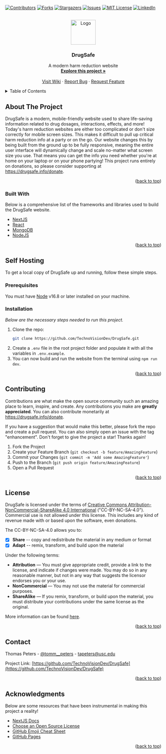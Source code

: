 <div id="top"></div>
<!--
*** Thanks for checking out the Best-README-Template. If you have a suggestion
*** that would make this better, please fork the repo and create a pull request
*** or simply open an issue with the tag "enhancement".
*** Don't forget to give the project a star!
*** Thanks again! Now go create something AMAZING! :D
-->



<!-- PROJECT SHIELDS -->
<!--
*** I'm using markdown "reference style" links for readability.
*** Reference links are enclosed in brackets [ ] instead of parentheses ( ).
*** See the bottom of this document for the declaration of the reference variables
*** for contributors-url, forks-url, etc. This is an optional, concise syntax you may use.
*** https://www.markdownguide.org/basic-syntax/#reference-style-links
-->
[![Contributors][contributors-shield]][contributors-url]
[![Forks][forks-shield]][forks-url]
[![Stargazers][stars-shield]][stars-url]
[![Issues][issues-shield]][issues-url]
[![MIT License][license-shield]][license-url]
[![LinkedIn][linkedin-shield]][linkedin-url]



<!-- PROJECT LOGO -->
<br />
<div align="center">
  <a href="https://github.com/TechnoVisionDev/DrugSafe">
    <img src="https://i.imgur.com/6IW7JTP.png" alt="Logo" width="80" height="80">
  </a>

  <h3 align="center">DrugSafe</h3>

  <p align="center">
    A modern harm reduction website
    <br />
    <a href="https://drugsafe.info"><strong>Explore this project »</strong></a>
    <br />
    <br />
    <a href="https://github.com/TechnoVisionDev/DrugSafe/wiki">Visit Wiki</a>
    ·
    <a href="https://github.com/TechnoVisionDev/DrugSafe/issues">Report Bug</a>
    ·
    <a href="https://github.com/TechnoVisionDev/DrugSafe/issues">Request Feature</a>
  </p>
</div>



<!-- TABLE OF CONTENTS -->
<details>
  <summary>Table of Contents</summary>
  <ol>
    <li>
      <a href="#about-the-project">About The Project</a>
      <ul>
        <li><a href="#built-with">Built With</a></li>
      </ul>
    </li>
    <li>
      <a href="#getting-started">Getting Started</a>
      <ul>
        <li><a href="#prerequisites">Prerequisites</a></li>
        <li><a href="#installation">Installation</a></li>
      </ul>
    </li>
    <li><a href="#contributing">Contributing</a></li>
    <li><a href="#license">License</a></li>
    <li><a href="#contact">Contact</a></li>
    <li><a href="#acknowledgments">Acknowledgments</a></li>
  </ol>
</details>



<!-- ABOUT THE PROJECT -->
## About The Project

DrugSafe is a modern, mobile-friendly website used to share life-saving information related to drug dosages, interactions, effects, and more! Today's harm reduction websites are either too complicated or don't size correctly for mobile screen sizes. This makes it difficult to pull up critical harm reduction info at a party or on the go. Our website changes this by being built from the ground up to be fully responsive, meaning the entire user interface will dynamically change and scale no-matter what screen size you use. That means you can get the info you need whether you're at home on your laptop or on your phone partying! This project runs entirely on donations, so please consider supporting at https://drugsafe.info/donate.

<p align="right">(<a href="#top">back to top</a>)</p>



### Built With

Below is a comprehensive list of the frameworks and libraries used to build the DrugSafe website.

* [NextJS](https://nextjs.org/)
* [React](https://react.dev/)
* [MongoDB](https://www.mongodb.com/)
* [NodeJS](https://nodejs.org/)

<p align="right">(<a href="#top">back to top</a>)</p>



<!-- GETTING STARTED -->
## Self Hosting

To get a local copy of DrugSafe up and running, follow these simple steps.

### Prerequisites

You must have [Node](https://nodejs.org/) v16.8 or later installed on your machine.

### Installation

_Below are the necessary steps needed to run this project._

1. Clone the repo:
   ```sh
   git clone https://github.com/TechnoVisionDev/DrugSafe.git
   ```
2. Create a `.env` file in the root project folder and populate it with all the variables in `.env.example`.
3. You can now build and run the website from the terminal using `npm run dev`.

<p align="right">(<a href="#top">back to top</a>)</p>



<!-- CONTRIBUTING -->
## Contributing

Contributions are what make the open source community such an amazing place to learn, inspire, and create. Any contributions you make are **greatly appreciated**. You can also contribute monetarily at https://drugsafe.info/donate.

If you have a suggestion that would make this better, please fork the repo and create a pull request. You can also simply open an issue with the tag "enhancement".
Don't forget to give the project a star! Thanks again!

1. Fork the Project
2. Create your Feature Branch (`git checkout -b feature/AmazingFeature`)
3. Commit your Changes (`git commit -m 'Add some AmazingFeature'`)
4. Push to the Branch (`git push origin feature/AmazingFeature`)
5. Open a Pull Request

<p align="right">(<a href="#top">back to top</a>)</p>



<!-- LICENSE -->
## License

DrugSafe is licensed under the terms of [Creative Commons Attribution-NonCommercial-ShareAlike 4.0 International](https://github.com/ChristopherBThai/DrugSafe/blob/master/LICENSE) ("CC-BY-NC-SA-4.0"). Commercial use is not allowed under this license. This includes any kind of revenue made with or based upon the software, even donations.

The CC-BY-NC-SA-4.0 allows you to:
- [x] **Share** -- copy and redistribute the material in any medium or format
- [x] **Adapt** -- remix, transform, and build upon the material

Under the following terms:
- **Attribution** — You must give appropriate credit, provide a link to the license, and indicate if changes were made. You may do so in any reasonable manner, but not in any way that suggests the licensor endorses you or your use.
- **NonCommercial** — You may not use the material for commercial purposes. 
- **ShareAlike** — If you remix, transform, or build upon the material, you must distribute your contributions under the same license as the original.

More information can be found [here](https://creativecommons.org/licenses/by-nc-sa/4.0/).

<p align="right">(<a href="#top">back to top</a>)</p>



<!-- CONTACT -->
## Contact

Thomas Peters - [@tomm__peters](https://twitter.com/tomm__peters) - tapeters@usc.edu

Project Link: [https://github.com/TechnoVisionDev/DrugSafe](https://github.com/TechnoVisionDev/DrugSafe)

<p align="right">(<a href="#top">back to top</a>)</p>



<!-- ACKNOWLEDGMENTS -->
## Acknowledgments

Below are some resources that have been instrumental in making this project a reality!

* [NextJS Docs](https://nextjs.org/docs/)
* [Choose an Open Source License](https://choosealicense.com)
* [GitHub Emoji Cheat Sheet](https://www.webpagefx.com/tools/emoji-cheat-sheet)
* [GitHub Pages](https://pages.github.com)

<p align="right">(<a href="#top">back to top</a>)</p>



<!-- MARKDOWN LINKS & IMAGES -->
<!-- https://www.markdownguide.org/basic-syntax/#reference-style-links -->
[contributors-shield]: https://img.shields.io/github/contributors/TechnoVisionDev/DrugSafe.svg?style=for-the-badge
[contributors-url]: https://github.com/TechnoVisionDev/DrugSafe/graphs/contributors
[forks-shield]: https://img.shields.io/github/forks/TechnoVisionDev/DrugSafe.svg?style=for-the-badge
[forks-url]: https://github.com/TechnoVisionDev/DrugSafe/network/members
[stars-shield]: https://img.shields.io/github/stars/TechnoVisionDev/DrugSafe.svg?style=for-the-badge
[stars-url]: https://github.com/TechnoVisionDev/DrugSafe/stargazers
[issues-shield]: https://img.shields.io/github/issues/TechnoVisionDev/DrugSafe.svg?style=for-the-badge
[issues-url]: https://github.com/TechnoVisionDev/DrugSafe/issues
[license-shield]: https://img.shields.io/badge/LICENSE-CC%20BY--NC--SA%204.0-orange.svg?style=for-the-badge
[license-url]: https://github.com/TechnoVisionDev/DrugSafe/blob/master/LICENSE
[linkedin-shield]: https://img.shields.io/badge/-LinkedIn-black.svg?style=for-the-badge&logo=linkedin&colorB=555
[linkedin-url]: https://linkedin.com/in/thomaspeters
[product-screenshot]: src/main/webapp/assets/github/screenshot.png
